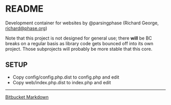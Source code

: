 # README #

Development container for websites by @parsingphase (Richard George, richard@phase.org)

Note that this project is not designed for general use; there **will** be BC breaks on a regular basis as library code gets bounced off into its own project. Those subprojects will probably be more stable that this core.

## SETUP

 - Copy config/config.php.dist to config.php and edit
 - Copy web/index.php.dist to index.php and edit

-----------------------

[Bitbucket Markdown](https://bitbucket.org/tutorials/markdowndemo)

